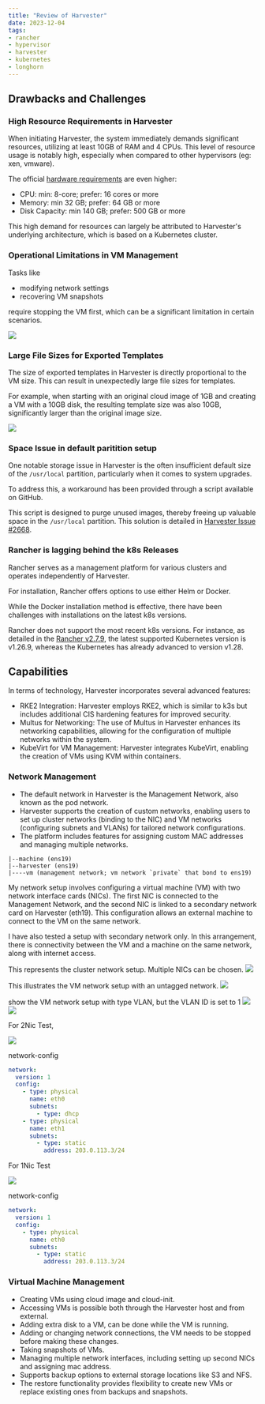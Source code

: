 ```yaml
---
title: "Review of Harvester"
date: 2023-12-04
tags:
- rancher
- hypervisor
- harvester
- kubernetes
- longhorn
---
```


## Drawbacks and Challenges

### High Resource Requirements in Harvester

When initiating Harvester, the system immediately demands significant resources, utilizing at least 10GB of RAM and 4 CPUs. This level of resource usage is notably high, especially when compared to other hypervisors (eg: xen, vmware).

The official [hardware requirements](https://docs.harvesterhci.io/v1.2/install/requirements#hardware-requirements) are even higher:

- CPU: min: 8-core; prefer: 16 cores or more
- Memory: min 32 GB; prefer: 64 GB or more
- Disk Capacity: min 140 GB; prefer: 500 GB or more

This high demand for resources can largely be attributed to Harvester's underlying architecture, which is based on a Kubernetes cluster.

### Operational Limitations in VM Management

Tasks like
- modifying network settings
- recovering VM snapshots

require stopping the VM first, which can be a significant limitation in certain scenarios.

<img src="images/vm-snapshot.png"/>

### Large File Sizes for Exported Templates

The size of exported templates in Harvester is directly proportional to the VM size. This can result in unexpectedly large file sizes for templates. 

For example, when starting with an original cloud image of 1GB and creating a VM with a 10GB disk, the resulting template size was also 10GB, significantly larger than the original image size.

<img src="images/vm-image.png"/>

### Space Issue in default paritition setup

One notable storage issue in Harvester is the often insufficient default size of the `/usr/local` partition, particularly when it comes to system upgrades.

To address this, a workaround has been provided through a script available on GitHub. 

This script is designed to purge unused images, thereby freeing up valuable space in the `/usr/local` partition. This solution is detailed in [Harvester Issue #2668](https://github.com/harvester/harvester/issues/2668).

### Rancher is lagging behind the k8s Releases

Rancher serves as a management platform for various clusters and operates independently of Harvester.

For installation, Rancher offers options to use either Helm or Docker. 

While the Docker installation method is effective, there have been challenges with installations on the latest k8s versions. 

Rancher does not support the most recent k8s versions. For instance, as detailed in the [Rancher v2.7.9](https://github.com/rancher/rancher/releases/tag/v2.7.9), the latest supported Kubernetes version is v1.26.9, whereas the Kubernetes has already advanced to version v1.28.

## Capabilities

In terms of technology, Harvester incorporates several advanced features:

- RKE2 Integration: Harvester employs RKE2, which is similar to k3s but includes additional CIS hardening features for improved security.
- Multus for Networking: The use of Multus in Harvester enhances its networking capabilities, allowing for the configuration of multiple networks within the system.
- KubeVirt for VM Management: Harvester integrates KubeVirt, enabling the creation of VMs using KVM within containers.

### Network Management

- The default network in Harvester is the Management Network, also known as the pod network.
- Harvester supports the creation of custom networks, enabling users to set up cluster networks (binding to the NIC) and VM networks (configuring subnets and VLANs) for tailored network configurations.
- The platform includes features for assigning custom MAC addresses and managing multiple networks.

```
|--machine (ens19)
|--harvester (ens19)
|----vm (management network; vm network `private` that bond to ens19)
```

My network setup involves configuring a virtual machine (VM) with two network interface cards (NICs). The first NIC is connected to the Management Network, and the second NIC is linked to a secondary network card on Harvester (eth19). This configuration allows an external machine to connect to the VM on the same network.

I have also tested a setup with secondary network only. In this arrangement, there is connectivity between the VM and a machine on the same network, along with internet access.

This represents the cluster network setup. Multiple NICs can be chosen.
<img src="images/network-cluster.png"/>

This illustrates the VM network setup with an untagged network.
<img src="images/network-vm.png"/>

show the VM network setup with type VLAN, but the VLAN ID is set to 1
<img src="images/network-vm-basic.png"/>
<img src="images/network-vm-routes.png"/>

For 2Nic Test,

<img src="images/vm-network-2.png"/>

network-config
```yaml
network:
  version: 1
  config:
    - type: physical
      name: eth0
      subnets:
        - type: dhcp
    - type: physical
      name: eth1
      subnets:
        - type: static
          address: 203.0.113.3/24
```

For 1Nic Test

<img src="images/vm-network-1.png" />

network-config 
```yaml
network:
  version: 1
  config:
    - type: physical
      name: eth0
      subnets:
        - type: static
          address: 203.0.113.3/24
```

### Virtual Machine Management

- Creating VMs using cloud image and cloud-init.
- Accessing VMs is possible both through the Harvester host and from external.
- Adding extra disk to a VM, can be done while the VM is running.
- Adding or changing network connections, the VM needs to be stopped before making these changes.
- Taking snapshots of VMs.
- Managing multiple network interfaces, including setting up second NICs and assigning mac address.
- Supports backup options to external storage locations like S3 and NFS.
- The restore functionality provides flexibility to create new VMs or replace existing ones from backups and snapshots.
